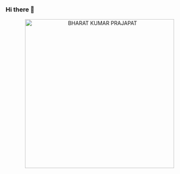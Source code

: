 ### Hi there 👋

<!--
**bharatkumarprajapat/bharatkumarprajapat** is a ✨ _special_ ✨ repository because its `README.md` (this file) appears on your GitHub profile.

Here are some ideas to get you started:

- 🔭 I’m currently working on ...
- 🌱 I’m currently learning ...
- 👯 I’m looking to collaborate on ...
- 🤔 I’m looking for help with ...
- 💬 Ask me about ...
- 📫 How to reach me: ...
- 😄 Pronouns: ...
- ⚡ Fun fact: ...
-->

<p align="center">
  <img src="https://media.giphy.com/media/RbDKaczqWovIugyJmW/giphy.gif" alt="BHARAT KUMAR PRAJAPAT" width="400px" />
</p>

